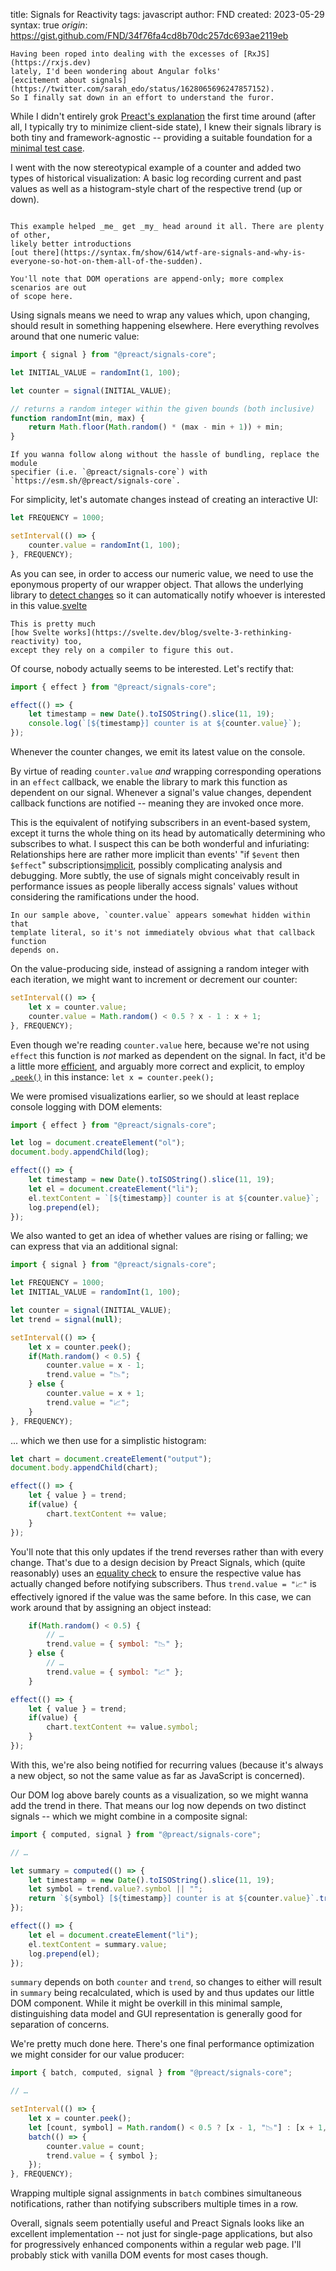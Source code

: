 title: Signals for Reactivity
tags: javascript
author: FND
created: 2023-05-29
syntax: true
_origin_: https://gist.github.com/FND/34f76fa4cd8b70dc257dc693ae2119eb

```intro
Having been roped into dealing with the excesses of [RxJS](https://rxjs.dev)
lately, I'd been wondering about Angular folks'
[excitement about signals](https://twitter.com/sarah_edo/status/1628065696247857152).
So I finally sat down in an effort to understand the furor.
```

While I didn't entirely grok
[Preact's explanation](https://preactjs.com/blog/introducing-signals/) the first
time around (after all, I typically try to minimize client-side state), I knew
their signals library is both tiny and framework-agnostic -- providing a
suitable foundation for a
[minimal test case](https://css-tricks.com/reduced-test-cases/).

I went with the now stereotypical example of a counter and added two types of
historical visualization: A basic log recording current and past values as well
as a histogram-style chart of the respective trend (up or down).

```embed uri=./demo.html
```

```aside compact
This example helped _me_ get _my_ head around it all. There are plenty of other,
likely better introductions
[out there](https://syntax.fm/show/614/wtf-are-signals-and-why-is-everyone-so-hot-on-them-all-of-the-sudden).

You'll note that DOM operations are append-only; more complex scenarios are out
of scope here.
```

Using signals means we need to wrap any values which, upon changing, should
result in something happening elsewhere. Here everything revolves around that
one numeric value:

```javascript
import { signal } from "@preact/signals-core";

let INITIAL_VALUE = randomInt(1, 100);

let counter = signal(INITIAL_VALUE);

// returns a random integer within the given bounds (both inclusive)
function randomInt(min, max) {
    return Math.floor(Math.random() * (max - min + 1)) + min;
}
```

```aside compact
If you wanna follow along without the hassle of bundling, replace the module
specifier (i.e. `@preact/signals-core`) with
`https://esm.sh/@preact/signals-core`.
```

For simplicity, let's automate changes instead of creating an interactive UI:

```javascript
let FREQUENCY = 1000;

setInterval(() => {
    counter.value = randomInt(1, 100);
}, FREQUENCY);
```

As you can see, in order to access our numeric value, we need to use the
eponymous property of our wrapper object. That allows the underlying library to
[detect changes](https://github.com/preactjs/signals/blob/%40preact/signals-core%401.3.0/packages/core/src/index.ts#L312)
so it can automatically notify whoever is interested in this
value.[svelte](footnote://)

```footnote svelte
This is pretty much
[how Svelte works](https://svelte.dev/blog/svelte-3-rethinking-reactivity) too,
except they rely on a compiler to figure this out.
```

Of course, nobody actually seems to be interested. Let's rectify that:

```javascript
import { effect } from "@preact/signals-core";

effect(() => {
    let timestamp = new Date().toISOString().slice(11, 19);
    console.log(`[${timestamp}] counter is at ${counter.value}`);
});
```

Whenever the counter changes, we emit its latest value on the console.

By virtue of reading `counter.value` _and_ wrapping corresponding operations in
an `effect` callback, we enable the library to mark this function as dependent
on our signal. Whenever a signal's value changes, dependent callback functions
are notified -- meaning they are invoked once more.

This is the equivalent of notifying subscribers in an event-based system, except
it turns the whole thing on its head by automatically determining who subscribes
to what. I suspect this can be both wonderful and infuriating: Relationships
here are rather more implicit than events' "if `$event` then `$effect`"
subscriptions[implicit](footnote://), possibly complicating analysis and
debugging. More subtly, the use of signals might conceivably result in
performance issues as people liberally access signals' values without
considering the ramifications under the hood.

```footnote implicit
In our sample above, `counter.value` appears somewhat hidden within that
template literal, so it's not immediately obvious what that callback function
depends on.
```

On the value-producing side, instead of assigning a random integer with each
iteration, we might want to increment or decrement our counter:

```javascript
setInterval(() => {
    let x = counter.value;
    counter.value = Math.random() < 0.5 ? x - 1 : x + 1;
}, FREQUENCY);
```

Even though we're reading `counter.value` here, because we're not using `effect`
this function is _not_ marked as dependent on the signal. In fact, it'd be a
little more
[efficient](https://github.com/preactjs/signals/blob/%40preact/signals-core%401.3.0/packages/core/src/index.ts#L300),
and arguably more correct and explicit, to employ
[`.peek()`](https://preactjs.com/guide/v10/signals/#reading-signals-without-subscribing-to-them)
in this instance: `let x = counter.peek();`

We were promised visualizations earlier, so we should at least replace console
logging with DOM elements:

```javascript
import { effect } from "@preact/signals-core";

let log = document.createElement("ol");
document.body.appendChild(log);

effect(() => {
    let timestamp = new Date().toISOString().slice(11, 19);
    let el = document.createElement("li");
    el.textContent = `[${timestamp}] counter is at ${counter.value}`;
    log.prepend(el);
});
```

We also wanted to get an idea of whether values are rising or falling; we can
express that via an additional signal:

```javascript
import { signal } from "@preact/signals-core";

let FREQUENCY = 1000;
let INITIAL_VALUE = randomInt(1, 100);

let counter = signal(INITIAL_VALUE);
let trend = signal(null);

setInterval(() => {
    let x = counter.peek();
    if(Math.random() < 0.5) {
        counter.value = x - 1;
        trend.value = "📉";
    } else {
        counter.value = x + 1;
        trend.value = "📈";
    }
}, FREQUENCY);
```

... which we then use for a simplistic histogram:

```javascript
let chart = document.createElement("output");
document.body.appendChild(chart);

effect(() => {
    let { value } = trend;
    if(value) {
        chart.textContent += value;
    }
});
```

You'll note that this only updates if the trend reverses rather than with every
change. That's due to a design decision by Preact Signals, which (quite
reasonably) uses an
[equality check](https://github.com/preactjs/signals/blob/%40preact/signals-core%401.3.0/packages/core/src/index.ts#L317)
to ensure the respective value has actually changed before notifying
subscribers. Thus `trend.value = "📈"` is effectively ignored if the value was
the same before. In this case, we can work around that by assigning an object
instead:

```javascript
    if(Math.random() < 0.5) {
        // …
        trend.value = { symbol: "📉" };
    } else {
        // …
        trend.value = { symbol: "📈" };
    }
```

```javascript
effect(() => {
    let { value } = trend;
    if(value) {
        chart.textContent += value.symbol;
    }
});
```

With this, we're also being notified for recurring values (because it's always a
new object, so not the same value as far as JavaScript is concerned).

Our DOM log above barely counts as a visualization, so we might wanna add the
trend in there. That means our log now depends on two distinct signals -- which
we might combine in a composite signal:

```javascript
import { computed, signal } from "@preact/signals-core";

// …

let summary = computed(() => {
    let timestamp = new Date().toISOString().slice(11, 19);
    let symbol = trend.value?.symbol || "";
    return `${symbol} [${timestamp}] counter is at ${counter.value}`.trim();
});
```

```javascript
effect(() => {
    let el = document.createElement("li");
    el.textContent = summary.value;
    log.prepend(el);
});
```

`summary` depends on both `counter` and `trend`, so changes to either will
result in `summary` being recalculated, which is used by and thus updates
our little DOM component. While it might be overkill in this minimal sample,
distinguishing data model and GUI representation is generally good for
separation of concerns.

We're pretty much done here. There's one final performance optimization we might
consider for our value producer:

```javascript
import { batch, computed, signal } from "@preact/signals-core";

// …

setInterval(() => {
    let x = counter.peek();
    let [count, symbol] = Math.random() < 0.5 ? [x - 1, "📉"] : [x + 1, "📈"];
    batch(() => {
        counter.value = count;
        trend.value = { symbol };
    });
}, FREQUENCY);
```

Wrapping multiple signal assignments in `batch` combines simultaneous
notifications, rather than notifying subscribers multiple times in a row.

Overall, signals seem potentially useful and Preact Signals looks like an
excellent implementation -- not just for single-page applications, but also for
progressively enhanced components within a regular web page. I'll probably stick
with vanilla DOM events for most cases though.
